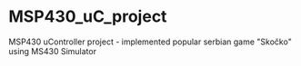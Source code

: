 # MSP430_uC_project
 MSP430 uController project - implemented popular serbian game "Skočko" using MS430 Simulator
